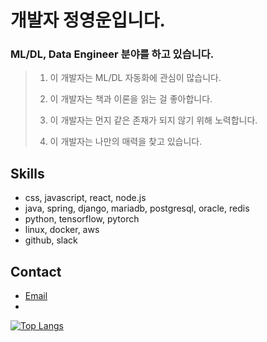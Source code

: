 # 개발자 정영운입니다.

### ML/DL, Data Engineer 분야를 하고 있습니다.
  
> 1. 이 개발자는 ML/DL 자동화에 관심이 많습니다.
> 
> 2. 이 개발자는 책과 이론을 읽는 걸 좋아합니다.
>
> 3. 이 개발자는 먼지 같은 존재가 되지 않기 위해 노력합니다.
> 
> 4. 이 개발자는 나만의 매력을 찾고 있습니다.

## Skills

- css, javascript, react, node.js
- java, spring, django, mariadb, postgresql, oracle, redis
- python, tensorflow, pytorch
- linux, docker, aws
- github, slack

## Contact

- [Email](mailto:un3561@naver.com)
- 
[![Top Langs](https://github-readme-stats.vercel.app/api/top-langs/?username=yuj0630)](https://github.com/yuj0630/github-readme-stats)
<!--
**yuj0630/yuj0630** is a ✨ _special_ ✨ repository because its `README.md` (this file) appears on your GitHub profile.

![youngun's GitHub stats](https://github-readme-stats.vercel.app/api?username=yuj0630&show_icons=true&theme=transparent)

Here are some ideas to get you started:

- 🔭 I’m currently working on ...
- 🌱 I’m currently learning ...
- 👯 I’m looking to collaborate on ...
- 🤔 I’m looking for help with ...
- 💬 Ask me about ...
- 📫 How to reach me: ...
- 😄 Pronouns: ...
- ⚡ Fun fact: ...
-->
